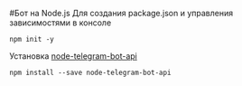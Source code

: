 #Бот на Node.js
Для создания package.json и управления зависимостями в консоле 

`npm init -y`

Установка [node-telegram-bot-api](https://github.com/angular/angular-cli)

`npm install --save node-telegram-bot-api`
